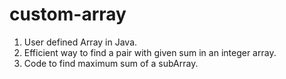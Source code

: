 # custom-array
1. User defined Array in Java.
2. Efficient way to find a pair with given sum in an integer array.
3. Code to find maximum sum of a subArray.
